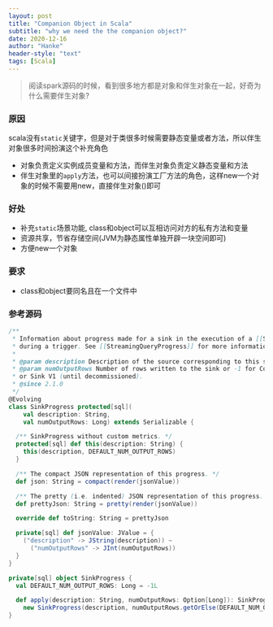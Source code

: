 ```yaml
---
layout: post
title: "Companion Object in Scala"
subtitle: "why we need the the companion object?"
date: 2020-12-16
author: "Hanke"
header-style: "text"
tags: [Scala]
---
```


> 阅读spark源码的时候，看到很多地方都是对象和伴生对象在一起，好奇为什么需要伴生对象?

### 原因
scala没有`static`关键字，但是对于类很多时候需要静态变量或者方法，所以伴生对象很多时间扮演这个补充角色
* 对象负责定义实例成员变量和方法，而伴生对象负责定义静态变量和方法
* 伴生对象里的`apply`方法，也可以间接扮演工厂方法的角色，这样new一个对象的时候不需要用new，直接伴生对象()即可

### 好处
* 补充`static`场景功能, class和object可以互相访问对方的私有方法和变量
* 资源共享，节省存储空间(JVM为静态属性单独开辟一块空间即可)
* 方便new一个对象

### 要求
* class和object要同名且在一个文件中


### 参考源码  
```scala
/**
 * Information about progress made for a sink in the execution of a [[StreamingQuery]]
 * during a trigger. See [[StreamingQueryProgress]] for more information.
 *
 * @param description Description of the source corresponding to this status.
 * @param numOutputRows Number of rows written to the sink or -1 for Continuous Mode (temporarily)
 * or Sink V1 (until decommissioned).
 * @since 2.1.0
 */
@Evolving
class SinkProgress protected[sql](
    val description: String,
    val numOutputRows: Long) extends Serializable {

  /** SinkProgress without custom metrics. */
  protected[sql] def this(description: String) {
    this(description, DEFAULT_NUM_OUTPUT_ROWS)
  }

  /** The compact JSON representation of this progress. */
  def json: String = compact(render(jsonValue))

  /** The pretty (i.e. indented) JSON representation of this progress. */
  def prettyJson: String = pretty(render(jsonValue))

  override def toString: String = prettyJson

  private[sql] def jsonValue: JValue = {
    ("description" -> JString(description)) ~
      ("numOutputRows" -> JInt(numOutputRows))
  }
}

private[sql] object SinkProgress {
  val DEFAULT_NUM_OUTPUT_ROWS: Long = -1L

  def apply(description: String, numOutputRows: Option[Long]): SinkProgress =
    new SinkProgress(description, numOutputRows.getOrElse(DEFAULT_NUM_OUTPUT_ROWS))
}
```
